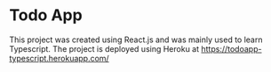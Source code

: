 # Todo App

This project was created using React.js and was mainly used to learn Typescript. The project is deployed using Heroku at https://todoapp-typescript.herokuapp.com/
